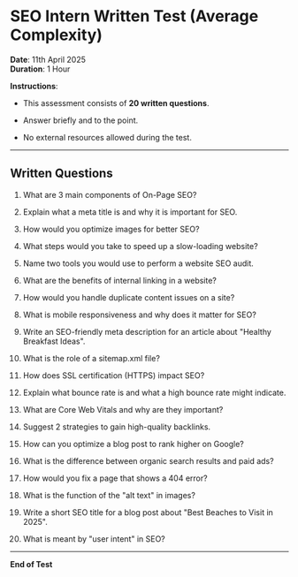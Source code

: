 
# SEO Intern Written Test (Average Complexity)

**Date**: 11th April 2025  
**Duration**: 1 Hour  

**Instructions**:

- This assessment consists of **20 written questions**.

- Answer briefly and to the point.

- No external resources allowed during the test.


---

## Written Questions

1. What are 3 main components of On-Page SEO?

2. Explain what a meta title is and why it is important for SEO.

3. How would you optimize images for better SEO?

4. What steps would you take to speed up a slow-loading website?

5. Name two tools you would use to perform a website SEO audit.

6. What are the benefits of internal linking in a website?

7. How would you handle duplicate content issues on a site?

8. What is mobile responsiveness and why does it matter for SEO?

9. Write an SEO-friendly meta description for an article about "Healthy Breakfast Ideas".

10. What is the role of a sitemap.xml file?

11. How does SSL certification (HTTPS) impact SEO?

12. Explain what bounce rate is and what a high bounce rate might indicate.

13. What are Core Web Vitals and why are they important?

14. Suggest 2 strategies to gain high-quality backlinks.

15. How can you optimize a blog post to rank higher on Google?

16. What is the difference between organic search results and paid ads?

17. How would you fix a page that shows a 404 error?

18. What is the function of the "alt text" in images?

19. Write a short SEO title for a blog post about "Best Beaches to Visit in 2025".

20. What is meant by "user intent" in SEO?


---

**End of Test**
